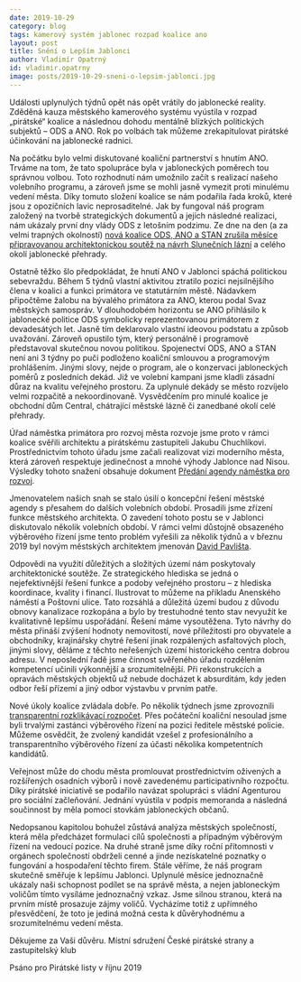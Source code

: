 ```yaml
---
date: 2019-10-29
category: blog
tags: kamerový systém jablonec rozpad koalice ano 
layout: post
title: Snění o Lepším Jablonci
author: Vladimír Opatrný
id: vladimir.opatrny
image: posts/2019-10-29-sneni-o-lepsim-jablonci.jpg
---
```

Události uplynulých týdnů opět nás opět vrátily do jablonecké reality. Zděděná kauza
městského kamerového systému vyústila v rozpad „pirátské“ koalice a následnou dohodu
mentálně blízkých politických subjektů – ODS a ANO. Rok po volbách tak můžeme
zrekapitulovat pirátské účinkování na jablonecké radnici.

Na počátku bylo velmi diskutované koaliční partnerství s hnutím ANO. Trváme na tom, že
tato spolupráce byla v jabloneckých poměrech tou správnou volbou. Toto rozhodnutí nám
umožnilo začít s realizací našeho volebního programu, a zároveň jsme se mohli jasně vymezit
proti minulému vedení města. Díky tomuto složení koalice se nám podařila řada kroků, které
jsou z opozičních lavic neprosaditelné. Jak by fungoval náš program založený na tvorbě
strategických dokumentů a jejich následné realizaci, nám ukázaly první dny vlády ODS
z letošním podzimu. Ze dne na den (a za velmi trapných okolností) [nová koalice ODS, ANO
a STAN zrušila měsíce připravovanou architektonickou soutěž na návrh Slunečních lázní](https://www.piratskelisty.cz/clanek-2648-nove-vedeni-jablonce-rusi-architektonickou-soutez-k-prehrade-a-lze-o-duvodech) a celého okolí jablonecké přehrady. 

Ostatně těžko šlo předpokládat, že hnutí ANO v Jablonci spáchá politickou sebevraždu.
Během 5 týdnů vlastní aktivitou ztratilo pozici nejsilnějšího člena v koalici a funkci primátora
ve statutárním městě. Nádavkem připočtěme žalobu na bývalého primátora za ANO, kterou
podal Svaz městských samospráv. V dlouhodobém horizontu se ANO přihlásilo k jablonecké
politice ODS symbolicky reprezentovanou primátorem z devadesátých let. Jasně tím
deklarovalo vlastní ideovou podstatu a způsob uvažování. Zároveň opustilo tým, který
personálně i programově představoval skutečnou novou politikou. Spojenectví ODS, ANO
a STAN není ani 3 týdny po puči podloženo koaliční smlouvou a programovým prohlášením.
Jinými slovy, nejde o program, ale o konzervaci jabloneckých poměrů z posledních dekád.
Již ve volební kampani jsme kladli zásadní důraz na kvalitu veřejného prostoru. Za uplynulé
dekády se město rozvíjelo velmi rozpačitě a nekoordinovaně. Vysvědčením pro minulé
koalice je obchodní dům Central, chátrající městské lázně či zanedbané okolí celé přehrady.

Úřad náměstka primátora pro rozvoj města rozvoje jsme proto v rámci koalice svěřili
architektu a pirátskému zastupiteli Jakubu Chuchlíkovi. Prostřednictvím tohoto úřadu jsme
začali realizovat vizi moderního města, která zároveň respektuje jedinečnost a mnohé
výhody Jablonce nad Nisou. Výsledky tohoto snažení obsahuje dokument [Předání agendy
náměstka pro rozvoj](/aktuality/predani-agendy-namestka-pro-rozvoj.html).

Jmenovatelem našich snah se stalo úsilí o koncepční řešení městské agendy
s přesahem do dalších volebních období. Prosadili jsme zřízení funkce městského architekta.
O zavedení tohoto postu se v Jablonci diskutovalo několik volebních období. V rámci velmi
důstojně obsazeného výběrového řízení jsme tento problém vyřešili za několik týdnů
a v březnu 2019 byl novým městských architektem jmenován [David Pavlišta](https://www.tvarchitect.com/clanek/david-pavlista-bude-mestskym-architektem-v-jablonci-nad-nisou/). 

Odpovědi na využití důležitých a složitých území nám poskytovaly architektonické soutěže. Ze
strategického hlediska se jedná o nejefektivnější řešení funkce a podoby veřejného prostoru
– z hlediska koordinace, kvality i financí. Ilustrovat to můžeme na příkladu Anenského
náměstí a Poštovní ulice. Tato rozsáhlá a důležitá území budou z důvodu obnovy kanalizace
rozkopána a bylo by trestuhodné tento stav nevyužít ke kvalitativně lepšímu uspořádání.
Řešení máme vysoutěžena. Tyto návrhy do města přináší zvýšení hodnoty nemovitostí, nové
příležitosti pro obyvatele a obchodníky, krajinářsky chytré řešení jinak rozpálených
asfaltových ploch, jinými slovy, děláme z těchto neřešených území historického centra
dobrou adresu. V neposlední řadě jsme činnost svěřeného úřadu rozdělením kompetencí
učinili výkonnější a srozumitelnější. Při rekonstrukcích a opravách městských objektů už
nebude docházet k absurditám, kdy jeden odbor řeší přízemí a jiný odbor výstavbu v prvním
patře.

Nové úkoly koalice zvládala dobře. Po několik týdnech jsme zprovoznili [transparentní
rozklikávací rozpočet](/aktuality/jablonecka-radnice-je-otevrenejsi.html). Přes počáteční koaliční nesoulad jsme byli trvalými zastánci výběrového řízení na pozici ředitele městské policie. Můžeme osvědčit, že zvolený kandidát vzešel z profesionálního a transparentního výběrového řízení za účasti několika kompetentních kandidátů.

Veřejnost může do chodu města promlouvat prostřednictvím oživených a rozšířených osadních výborů i nově zavedenému participativního rozpočtu. Díky pirátské iniciativě se podařilo navázat spolupráci s vládní Agenturou pro sociální začleňování. Jednání vyústila v podpis memoranda a následná součinnost by měla pomoci stovkám jabloneckých občanů.

Nedopsanou kapitolou bohužel zůstává analýza městských společností, která měla
předcházet formulaci cílů společnosti a případným výběrovým řízení na vedoucí pozice. Na
druhé straně jsme díky roční přítomnosti v orgánech společností obdrželi cenné a jinde
nezískatelné poznatky o fungování a hospodaření těchto firem. Stále věříme, že náš program skutečně směřuje k lepšímu Jablonci. Uplynulé měsíce jednoznačně ukázaly naši schopnost podílet se na správě města, a nejen jabloneckým voličům tímto vysíláme jednoznačný vzkaz. Jsme silnou stranou, která na prvním místě prosazuje zájmy voličů. Vycházíme totiž z upřímného přesvědčení, že toto je jediná možná
cesta k důvěryhodnému a srozumitelnému vedení města.

Děkujeme za Vaši důvěru.
Místní sdružení České pirátské strany a zastupitelský klub

Psáno pro Pirátské listy v říjnu 2019